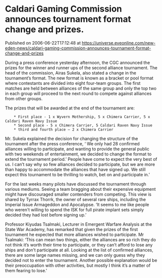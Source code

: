 # Caldari Gaming Commission announces tournament format change and prizes.
Published on 2006-06-22T17:12:48 at https://universe.eveonline.com/new-eden-news/caldari-gaming-commission-announces-tournament-format-change-and-prizes

During a press conference yesterday afternoon, the CGC announced the prizes for the winner and runner ups of the second alliance tournament. The head of the commission, Airas Sukela, also stated a change in the tournament’s format. The new format is known as a bracket or pool format where contestants are divided into eight four-team groups. The first matches are held between alliances of the same group and only the top two in each group will proceed to the next round to compete against alliances from other groups. 

The prizes that will be awarded at the end of the tournament are: 

        * First place - 1 x Wyvern Mothership, 5 x Chimera Carrier, 5 x Caldari Raven Navy Issue 
        * Second place - 5 x Chimera Carrier, 5 Caldari Raven Navy Issue 
        * third and fourth place – 2 x Chimera Carrier 

Mr. Sukela explained the decision for changing the structure of the tournament after the press conference, ‘ We only had 28 confirmed alliances willing to participate, and wanting to provide the general public with two weekends of entertainment, we decided to change the format to extend the tournament period.’ People have come to expect the very best of us. I can’t say why so few alliances decided to participate, but we are more than happy to accommodate the alliances that have signed up. We still expect this tournament to be thrilling to watch, bet on and participate in.’ 

For the last weeks many pilots have discussed the tournament through various mediums. Seeing a team bragging about their expensive equipment might have discouraged smaller contenders from competing. This view is shared by Tyrrax Thorrk, the owner of several rare ships, including the Imperial Issue Armageddon and Apocalypse. ‘It seems to me like people who weren't willing to spend the ISK for full pirate implant sets simply decided they had lost before signing up.’

Professor Kiyudas Tsalmaki, Lecturer in Emergent Warfare Analysis at the State War Academy, has remarked that given the prizes of the first tournament he expected that more alliances wished to participate. Mr Tsalmaki: ‘This can mean two things, either the alliances are so rich they do not think it’s worth their time to participate, or they can’t afford to lose any ships and don’t participate at all. Looking at the list of confirmed alliances, there are some large names missing, and we can only guess why they decided not to enter the tournament. Another possible explanation would be their preoccupation with other activities, but mostly I think it’s a matter of them fearing to lose.'

